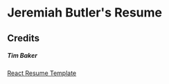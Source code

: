# Jeremiah Butler's Resume      


## Credits
##### Tim Baker
<a href="https://github.com/tbakerx/react-resume-template">React Resume Template</a>
